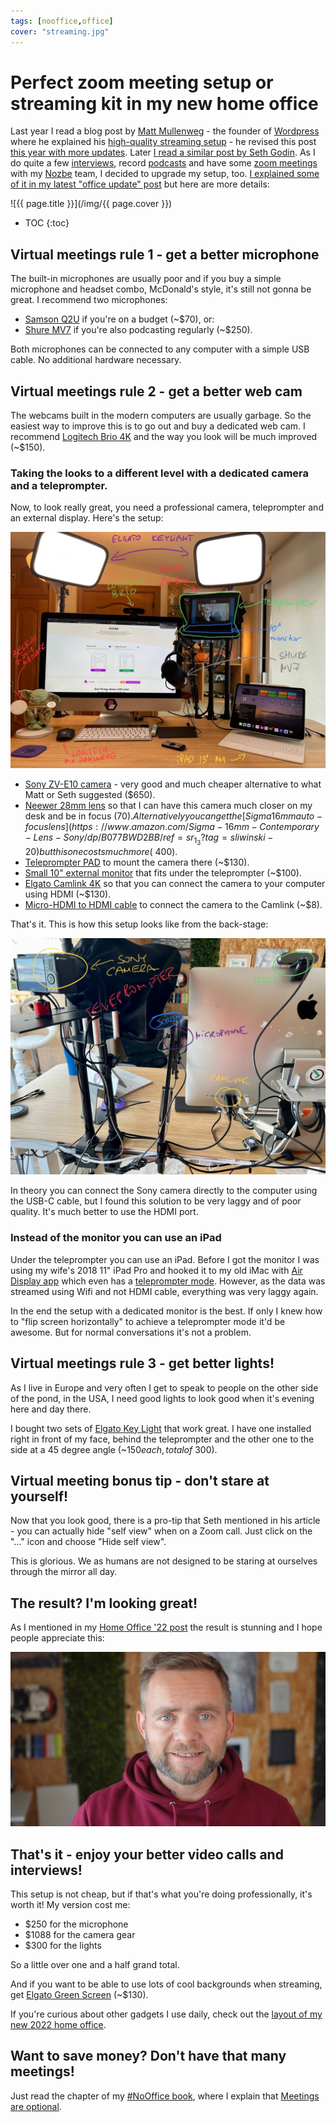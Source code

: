 ```yaml
---
tags: [nooffice,office]
cover: "streaming.jpg"
---
```


# Perfect zoom meeting setup or streaming kit in my new home office

Last year I read a blog post by [Matt Mullenweg](https://ma.tt/) - the founder of [Wordpress](https://wordpress.org) where he explained his [high-quality streaming setup](https://ma.tt/2020/05/ceo-video-streaming/) - he revised this post [this year with more updates](https://ma.tt/2021/05/2021-streaming-kit/). Later [I read a similar post by Seth Godin](https://seths.blog/2021/04/fixing-zoom-calls-looking-better-and-feeling-better/). As I do quite a few [interviews](/guest/), record [podcasts](/noofficefm/) and have some [zoom meetings](https://NoOffice.org/meetings/) with my [Nozbe][n] team, I decided to upgrade my setup, too. [I explained some of it in my latest "office update" post](/office22/) but here are more details:

<!--More-->

![{{ page.title }}](/img/{{ page.cover }})

* TOC
{:toc}

## Virtual meetings rule 1 - get a better microphone

The built-in microphones are usually poor and if you buy a simple microphone and headset combo, McDonald's style, it's still not gonna be great. I recommend two microphones:

- [Samson Q2U](https://www.amazon.com/Samson-Handheld-Microphone-Recording-Podcasting/dp/B07FKG8PGZ/ref=sr_1_6?tag=sliwinski-20) if you're on a budget (~$70), or:
- [Shure MV7](https://www.amazon.com/Shure-Microphone-Podcasting-Voice-Isolating-Technology/dp/B08G7RG9ML/?tag=sliwinski-20) if you're also podcasting regularly (~$250).

Both microphones can be connected to any computer with a simple USB cable. No additional hardware necessary.

## Virtual meetings rule 2 - get a better web cam

The webcams built in the modern computers are usually garbage. So the easiest way to improve this is to go out and buy a dedicated web cam. I recommend [Logitech Brio 4K](https://www.amazon.com/Logitech-Calling-Noise-Canceling-Correction-Microsoft/dp/B01N5UOYC4/ref=sr_1_3?tag=sliwinski-20) and the way you look will be much improved (~$150).

### Taking the looks to a different level with a dedicated camera and a teleprompter.

Now, to look really great, you need a professional camera, teleprompter and an external display. Here's the setup:

![{{ page.title }} 2](/img/streaming-2.jpg)

- [Sony ZV-E10 camera](https://www.amazon.com/Sony-Content-Creators-Vlogging-Microphone/dp/B08965JV8D/ref=sr_1_3?tag=sliwinski-20) - very good and much cheaper alternative to what Matt or Seth suggested ($650).
- [Neewer 28mm lens](https://www.amazon.com/Neewer-Aperture-Compatible-Mirrorless-Cameras/dp/B083SMLSCW/ref=sr_1_10?tag=sliwinski-20) so that I can have this camera much closer on my desk and be in focus ($70). Alternatively you can get the [Sigma 16mm auto-focus lens](https://www.amazon.com/Sigma-16mm-Contemporary-Lens-Sony/dp/B077BWD2BB/ref=sr_1_3?tag=sliwinski-20) but this one costs much more (~$400).
- [Teleprompter PAD](https://www.amazon.com/TELEPROMPTER-PAD-TeleprompterPAD-iLight-Remote/dp/B01BMIM9PM/ref=sr_1_3?tag=sliwinski-20) to mount the camera there (~$130).
- [Small 10" external monitor](https://www.amazon.com/WHOLEV-Monitors-1280X800-Security-Raspberry/dp/B07Q9875PQ/ref=sr_1_2?tag=sliwinski-20) that fits under the teleprompter (~$100).
- [Elgato Camlink 4K](https://www.amazon.com/Elgato-Cam-Link-Broadcast-Camcorder/dp/B07K3FN5MR/ref=sr_1_2?tag=sliwinski-20) so that you can connect the camera to your computer using HDMI (~$130).
- [Micro-HDMI to HDMI cable](https://www.amazon.com/UGREEN-Adapter-Ethernet-Compatible-Raspberry/dp/B06WWQ7KLV/ref=sr_1_3?tag=sliwinski-20) to connect the camera to the Camlink (~$8).

That's it. This is how this setup looks like from the back-stage:

![{{ page.title }} 3](/img/streaming-3.jpg)

In theory you can connect the Sony camera directly to the computer using the USB-C cable, but I found this solution to be very laggy and of poor quality. It's much better to use the HDMI port.

### Instead of the monitor you can use an iPad

Under the teleprompter you can use an iPad. Before I got the monitor I was using my wife's 2018 11" iPad Pro and hooked it to my old iMac with [Air Display app](https://avatron.com/applications/air-display/) which even has a [teleprompter mode](https://avatron.com/teleprompter/). However, as the data was streamed using Wifi and not HDMI cable, everything was very laggy again.

In the end the setup with a dedicated monitor is the best. If only I knew how to "flip screen horizontally" to achieve a teleprompter mode it'd be awesome. But for normal conversations it's not a problem.

## Virtual meetings rule 3 - get better lights!

As I live in Europe and very often I get to speak to people on the other side of the pond, in the USA, I need good lights to look good when it's evening here and day there.

I bought two sets of [Elgato Key Light](https://www.amazon.com/Elgato-Key-Light-Professional-App-Enabled/dp/B07L755X9G/ref=sr_1_2?tag=sliwinski-20) that work great. I have one installed right in front of my face, behind the teleprompter and the other one to the side at a 45 degree angle (~$150 each, total of ~$300).

## Virtual meeting bonus tip - don't stare at yourself!

Now that you look good, there is a pro-tip that Seth mentioned in his article - you can actually hide "self view" when on a Zoom call. Just click on the "…" icon and choose "Hide self view".

This is glorious. We as humans are not designed to be staring at ourselves through the mirror all day.

## The result? I'm looking great!

As I mentioned in my [Home Office '22 post](/office22/) the result is stunning and I hope people appreciate this:

![{{ page.title }} bokeh](/img/office22-5.jpg)

## That's it - enjoy your better video calls and interviews!

This setup is not cheap, but if that's what you're doing professionally, it's worth it! My version cost me:

- $250 for the microphone
- $1088 for the camera gear
- $300 for the lights

So a little over one and a half grand total.

And if you want to be able to use lots of cool backgrounds when streaming, get [Elgato Green Screen](https://www.amazon.com/dp/B07QWMS7X5/ref=srdp?tag=sliwinski-20) (~$130).

If you're curious about other gadgets I use daily, check out the [layout of my new 2022 home office](/office22/).

## Want to save money? Don't have that many meetings!

Just read the chapter of my [#NoOffice book](https://NoOffice.org/), where I explain that [Meetings are optional](https://NoOffice.org/meetings/).

[n]: https://michael.gratis/nozbe
[np]: https://michael.gratis/nozbepersonal